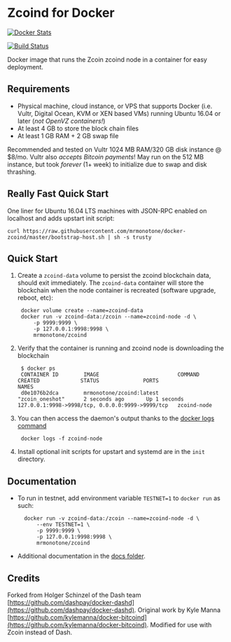 Zcoind for Docker
================

[![Docker Stats](http://dockeri.co/image/mrmonotone/zcoind)](https://hub.docker.com/r/mrmonotone/zcoind/)

[![Build Status](https://travis-ci.org/mrmonotone/docker-zcoind.svg?branch=master)](https://travis-ci.org/mrmonotone/docker-zcoind/)


Docker image that runs the Zcoin zcoind node in a container for easy deployment.


Requirements
------------

* Physical machine, cloud instance, or VPS that supports Docker (i.e. Vultr, Digital Ocean, KVM or XEN based VMs) running Ubuntu 16.04 or later (*not OpenVZ containers!*)
* At least 4 GB to store the block chain files
* At least 1 GB RAM + 2 GB swap file

Recommended and tested on Vultr 1024 MB RAM/320 GB disk instance @ $8/mo.  Vultr also *accepts Bitcoin payments*!  May run on the 512 MB instance, but took *forever* (1+ week) to initialize due to swap and disk thrashing.


Really Fast Quick Start
-----------------------

One liner for Ubuntu 16.04 LTS machines with JSON-RPC enabled on localhost and adds upstart init script:

    curl https://raw.githubusercontent.com/mrmonotone/docker-zcoind/master/bootstrap-host.sh | sh -s trusty


Quick Start
-----------

1. Create a `zcoind-data` volume to persist the zcoind blockchain data, should exit immediately.  The `zcoind-data` container will store the blockchain when the node container is recreated (software upgrade, reboot, etc):

        docker volume create --name=zcoind-data
        docker run -v zcoind-data:/zcoin --name=zcoind-node -d \
            -p 9999:9999 \
            -p 127.0.0.1:9998:9998 \
            mrmonotone/zcoind

2. Verify that the container is running and zcoind node is downloading the blockchain

        $ docker ps
        CONTAINER ID        IMAGE                         COMMAND             CREATED             STATUS              PORTS                                              NAMES
        d0e1076b2dca        mrmonotone/zcoind:latest          "zcoin_oneshot"      2 seconds ago       Up 1 seconds        127.0.0.1:9998->9998/tcp, 0.0.0.0:9999->9999/tcp   zcoind-node

3. You can then access the daemon's output thanks to the [docker logs command]( https://docs.docker.com/reference/commandline/cli/#logs)

        docker logs -f zcoind-node

4. Install optional init scripts for upstart and systemd are in the `init` directory.


Documentation
-------------

* To run in testnet, add environment variable `TESTNET=1` to `docker run` as such:

        docker run -v zcoind-data:/zcoin --name=zcoind-node -d \
            --env TESTNET=1 \
            -p 9999:9999 \
            -p 127.0.0.1:9998:9998 \
            mrmonotone/zcoind

* Additional documentation in the [docs folder](docs).

Credits
-------
Forked from Holger Schinzel of the Dash team [https://github.com/dashpay/docker-dashd](https://github.com/dashpay/docker-dashd).
Original work by Kyle Manna [https://github.com/kylemanna/docker-bitcoind](https://github.com/kylemanna/docker-bitcoind).
Modified for use with Zcoin instead of Dash.


